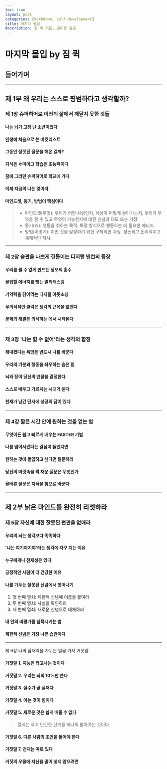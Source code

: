```yaml
---
toc: true
layout: post
categories: [markdown, self-development]
title: 마지막 몰입
description: 짐 퀵 지음, 김미정 옮김
---
```


# 마지막 몰입 by 짐 퀵

## 들어가며

---
## 제 1부 왜 우리는 스스로 평범하다고 생각할까?
### 제 1장 슈퍼히어로 이전의 삶에서 깨닫지 못한 것들
#### 나는 뇌가 고장 난 소년이었다
#### 인생에 처음으로 쓴 버킷리스트
#### 그동안 잘못된 질문을 해온 걸까?
#### 지식은 ㅎ미이고 학습은 초능력이다
#### 꿈에 그리던 슈퍼히어로 학교에 가다
#### 이제 지금의 나는 잊어라
#### 마인드셋, 동기, 방법이 핵심이다
> - 마인드셋(무엇): 우리가 어떤 사람인지, 세상이 어떻게 돌아가는지, 우리가 무엇을 할 수 있고 무엇이 가능한지에 대한 신념과 태도 또는 가정.
> - 동기(왜): 행동을 취하는 목적. 특정 방식으로 행동하는 데 필요한 에너지. 
> - 방법(어떻게): 어떤 것을 달성하기 위한 구체적인 과정. 정돈되고 논리적이고 체계적인 지시. 

---
### 제 2장 습관을 나쁘게 길들이는 디지털 빌런의 등장
#### 우리를 쉴 수 없게 만드는 정보의 홍수
#### 몰입할 에너지를 뺏는 멀티태스킹
#### 기억력을 갉아먹는 디지털 아웃소싱
#### 무의식적인 클릭은 생각의 근육을 없앤다
#### 문제의 해결은 의식하는 데서 시작된다

---
### 제 3장 '나는 할 수 없어'라는 생각의 함정
#### 해내겠다는 욕망은 반드시 나를 바꾼다
#### 우리의 기분과 행동을 좌우하는 숨은 힘
#### 뇌와 장이 당신의 멘탈을 결정한다
#### 스스로 배우고 가르치는 시대가 온다
#### 천재가 남긴 단서에 성공의 답이 있다

---
### 제 4장 짧은 시간 안에 원하는 것을 얻는 법
#### 무엇이든 쉽고 빠르게 배우는 FASTER 기법
#### 나를 넘어서겠다는 결심이 들었다면
#### 원하는 것에 몰입하고 싶다면 질문하라
#### 당신의 머릿속을 꽉 채운 질문은 무엇인가
#### 올바른 질문은 지식을 힘으로 바꾼다

---
## 제 2부 낡은 마인드를 완전히 리셋하라
### 제 5장 자신에 대한 잘못된 편견을 없애라
#### 우리의 뇌는 생각보다 똑똑하다
#### '나는 여기까지야'라는 생각에 자꾸 지는 이유
#### 누구에게나 천재성은 있다
#### 긍정적인 사람이 더 건강한 이유
#### 나를 가두는 잘못된 신념에서 벗어나기
1. 첫 번째 열쇠: 제한적 신념에 이름을 붙여라
2. 두 번째 열쇠: 사실을 확인하라
3. 세 번째 열쇠: 새로운 신념으로 대체하라
#### 내 안의 비평가를 침묵시키는 법
#### 제한적 신념은 가장 나쁜 습관이다

---
제 6장 나의 잠재력을 가두는 일곱 가지 거짓말
#### 거짓말 1. 지능은 타고나는 것이다
#### 거짓말 2. 우리는 뇌의 10%만 쓴다
#### 거짓말 3. 실수가 곧 실패다
#### 거짓말 4. 아는 것이 힘이다
#### 거짓말 5. 새로운 것은 쉽게 배울 수 없다
> 열쇠는 작고 단간한 단계를 하나씩 밟아가는 것이다.
#### 거짓말 6. 다른 사람의 조언을 들어야 한다
#### 거짓말 7. 천재는 따로 있다
#### 거짓의 우물에 자신을 밀어 넣지 않으려면







